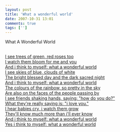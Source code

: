 ```yaml
---
layout: post
title: 'What a wonderful world'
date: 2007-10-31 13:01
comments: true
tags: ['']
---
```


What A Wonderful World

[  
I see trees of green, red roses too  
I watch them bloom for me and you  
And i think to myself: what a wonderful world  
I see skies of blue, clouds of white  
The bright blessed day and the dark sacred night  
And i think to myself: what a wonderful world  
The colours of the rainbow, so pretty in the sky  
Are also on the faces of the people passing by  
I see friends shaking hands, saying: "how do you do?"  
What they're really saying is: "i love you."  
I hear babies cry, i watch them grow  
They'll know much more than i'll ever know  
And i think to myself: what a wonderful world  
Yes i think to myself: what a wonderful world ](http://cn.clyric.com/)

